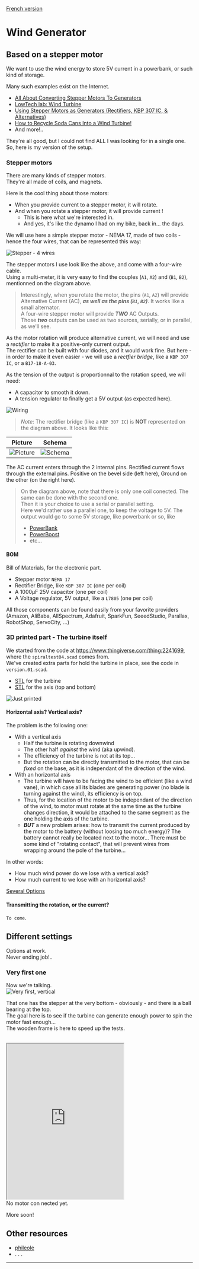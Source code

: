 [French version](./README_fr.md)

# Wind Generator
## Based on a stepper motor

We want to use the wind energy to store 5V current in a powerbank, or such kind of storage.

Many such examples exist on the Internet.
- [All About Converting Stepper Motors To Generators](https://www.youtube.com/watch?v=-zCTggoh994&t=102s)
- [LowTech lab: Wind Turbine](https://wiki.lowtechlab.org/wiki/L%27%C3%A9olienne/en-gb)
- [Using Stepper Motors as Generators (Rectifiers, KBP 307 IC, & Alternatives)](https://www.youtube.com/watch?v=58XnKt1BxV0) 
- [How to Recycle Soda Cans Into a Wind Turbine!](https://www.instructables.com/How-to-Recycle-Soda-Cans-Into-a-Wind-Turbine-Gener/)
- And more!..

They're all good, but I could not find ALL I was looking for in a single one.  
So, here is my version of the setup.

### Stepper motors
There are many kinds of stepper motors.  
They're all made of coils, and magnets.  

Here is the cool thing about those motors:  
- When you provide current to a stepper motor, it will rotate.  
- And when you rotate a stepper motor, it will provide current !  
    - This is here what we're interested in.
    - And yes, it's like the dynamo I had on my bike, back in... the days.

We will use here a simple stepper motor - NEMA 17, made of two coils - hence the four wires, that can be represented this way:

![Stepper - 4 wires](./images/stepper.schema.png)

The stepper motors I use look like the above, and come with a four-wire cable.  
Using a multi-meter, it is very easy to find the couples (`A1`, `A2`) and (`B1`, `B2`), mentionned on the diagram above. 

> Interestingly, when you rotate the motor, the pins (`A1`, `A2`) will provide Alternative Current (AC), **_as well as the pins (`B1`, `B2`)_**. It works like a small alternator.   
A four-wire stepper motor will provide **_TWO_** AC Outputs.  
> Those _**two**_ outputs can be used as two sources, serially, or in parallel, as we'll see.

As the motor rotation will produce alternative current, we will need and use a _rectifier_ to make it a positive-only current output.  
The rectifier can be built with four diodes, and it would work fine. But here - in order to make it even easier - we will use a _rectfier bridge_, like a `KBP 307 IC`, or a `B17-18-A-03`.

As the tension of the output is proportionnal to the rotation speed, we will need:
- A capacitor to smooth it down.
- A tension regulator to finally get a 5V output (as expected here).

![Wiring](./images/01_bb.png)

> _Note_: The rectifier bridge (like a `KBP 307 IC`) is **NOT** represented on the diagram above. It looks like this:  

| Picture | Schema |
|:-------:|:------:|
| ![Picture](./images/bridge.01.jpg) | ![Schema](./images/bridge.02.jpg) |

The AC current enters through the 2 internal pins. Rectified current flows
through the external pins. Positive on the bevel side (left here), Ground on the other (on the right here).

> On the diagram above, note that there is only one coil conected. The same can be done with the second one.  
> Then it is your choice to use a serial or parallel setting.  
> Here we'd rather use a parallel one, to keep the voltage to 5V.
> The output would go to some 5V storage, like powerbank or so, like
> - [PowerBank](https://www.arrow.com/en/products/1565/adafruit-industries)
> - [PowerBoost](https://www.adafruit.com/product/1944)
> - etc...

#### BOM
Bill of Materials, for the electronic part.
- Stepper motor `NEMA 17`
- Rectifier Bridge, like `KBP 307 IC` (one per coil)
- A 1000&micro;F 25V capacitor (one per coil)
- A Voltage regulator, 5V output, like a `L7805` (one per coil)

All those components can be found easily from your favorite providers (Amazon, AliBaba, AllSpectrum, Adafruit, SparkFun, SeeedStudio, Parallax, RobotShop, ServoCity, ...)

### 3D printed part - The turbine itself
We started from the code at <https://www.thingiverse.com/thing:2241699>, where the `spiraltest04.scad` comes from.  
We've created extra parts for hold the turbine in place, see the code in `version.01.scad`.

- [STL](./3D/spiraltest04.stl) for the turbine
- [STL](./3D/version.01.bottom.stl) for the axis (top and bottom)

![Just printed](./images/spiral.01.jpeg)

#### Horizontal axis? Vertical axis?
The problem is the following one:  
- With a vertical axis 
    - Half the turbine is rotating downwind
    - The other half _against_ the wind (aka upwind).
    - The efficiency of the turbine is not at its top...
    - But the rotation can be directly transmitted to the motor, that can be _fixed_ on the base, as it is independant of the direction of the wind.
- With an horizontal axis
    - The turbine will have to be facing the wind to be efficient (like a wind vane), in which case all its blades are generating power (no blade is turning against the wind), its efficiency is on top.
    - Thus, for the location of the motor to be independant of the direction of the wind, to motor must rotate at the same time as the turbine changes direction, it would be attached to the same segment as the one holding the axis of the turbine.
    - **_BUT_** a new problem arises: how to transmit the current produced by the motor to the battery (without loosing too much energy)? The battery cannot really be located next to the motor... There must be some kind of "rotating contact", that will prevent wires from wrapping around the pole of the turbine...

In other words:
- How much wind power do we lose with a vertical axis?
- How much current to we lose with an horizontal axis?

[Several Options](https://all3dp.com/2/3d-printed-wind-turbines-wind-powered-gadgets/)

#### Transmitting the rotation, or the current?
`To come`.

## Different settings
Options at work.  
Never ending job!..

### Very first one
Now we're talking.  
![Very first, vertical](./images/first.setting.jpeg)

That one has the stepper at the very bottom - obviously - and there is a ball bearing at the top.  
The goal here is to see if the turbine can generate enough power to spin the motor fast enough...  
The wooden frame is here to speed up the tests.  

<!-- https://youtube.com/shorts/j9USgp5iNnw -->

<br/>
<iframe width="315" height="420"
        src="https://youtube.com/shorts/j9USgp5iNnw">
</iframe>
<br/>
No motor con nected yet.


More soon!

## Other resources
- [phileole](https://phileole.com/en/homepage/)
- . . .

---


